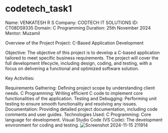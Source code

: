 # codetech_task1


Name: VENKATESH R S
Company: CODTECH IT SOLUTIONS
ID: CT08DS9335
Domain: C Programming
Duration: 25th November 2024
Mentor: Muzamil

Overview of the Project
Project: C-Based Application Development

Objective:
The objective of this project is to develop a C-based application tailored to meet specific business requirements. The project will cover the full development lifecycle, including design, coding, and testing, with a focus on delivering a functional and optimized software solution.

Key Activities:

Requirements Gathering: Defining project scope by understanding client needs.
C Programming: Writing efficient C code to implement core functionalities of the application.
Testing and Debugging: Performing unit testing to ensure smooth functionality and resolving any issues.
Documentation: Providing detailed project documentation, including code comments and user guides.
Technologies Used:
C Programming: Core language for development.
Visual Studio Code (VS Code): The development environment for coding and testing.
![Screenshot 2024-11-15 211914](https://github.com/user-attachments/assets/f516cdea-eb88-48d4-929f-909e44dddbb5)
